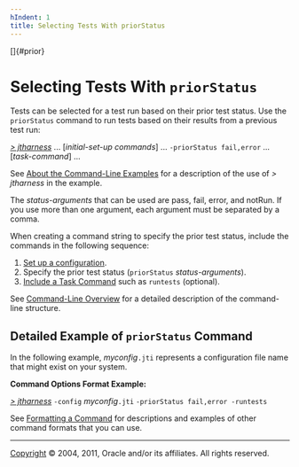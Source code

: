 ```yaml
---
hIndent: 1
title: Selecting Tests With priorStatus
---
```


[]{#prior}

# Selecting Tests With `priorStatus`

Tests can be selected for a test run based on their prior test status. Use the `priorStatus` command
to run tests based on their results from a previous test run:

[*\> jtharness*](aboutExamples.html) \... \[*initial-set-up commands*\] \...
`-priorStatus fail,error` \... \[*task-command*\] \...

See [About the Command-Line Examples](aboutExamples.html) for a description of the use of *\>
jtharness* in the example.

The *status-arguments* that can be used are pass, fail, error, and notRun. If you use more than one
argument, each argument must be separated by a comma.

When creating a command string to specify the prior test status, include the commands in the
following sequence:

1.  [Set up a configuration](setupCommands.html).
2.  Specify the prior test status (`priorStatus` *status-arguments*).
3.  [Include a Task Command](taskCommands.html) such as `runtests` (optional).

See [Command-Line Overview](commandLine.html) for a detailed description of the command-line
structure.

## Detailed Example of `priorStatus` Command

In the following example, *myconfig*`.jti` represents a configuration file name that might exist on
your system.

**Command Options Format Example:**

[*\> jtharness*](aboutExamples.html) `-config` *myconfig*`.jti` `-priorStatus fail,error -runtests`

See [Formatting a Command](formatCommands.html) for descriptions and examples of other command
formats that you can use.

----------------------------------------------------------------------------------------------------

[Copyright](../copyright.html) © 2004, 2011, Oracle and/or its affiliates. All rights reserved.
